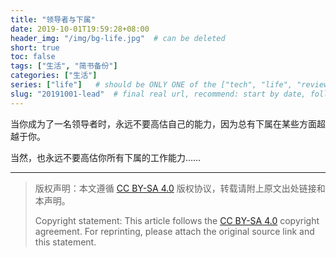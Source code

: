```yaml
---
title: "领导者与下属"
date: 2019-10-01T19:59:28+08:00
header_img: "/img/bg-life.jpg"  # can be deleted
short: true
toc: false
tags: ["生活", "简书备份"]
categories: ["生活"]
series: ["life"]   # should be ONLY ONE of the ["tech", "life", "review"]
slug: "20191001-lead"  # final real url, recommend: start by date, follow lower case words with hyphen splitter. E.g., `20230316-text-title`
---
```


当你成为了一名领导者时，永远不要高估自己的能力，因为总有下属在某些方面超越于你。

当然，也永远不要高估你所有下属的工作能力……

---

> 版权声明：本文遵循 [CC BY-SA 4.0](https://creativecommons.org/licenses/by-sa/4.0/deed.zh) 版权协议，转载请附上原文出处链接和本声明。
>
> Copyright statement: This article follows the [CC BY-SA 4.0](https://creativecommons.org/licenses/by-sa/4.0/deed.en) copyright agreement. For reprinting, please attach the original source link and this statement.
